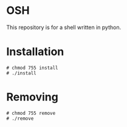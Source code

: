 # OSH
This repository is for a shell written in python.

# Installation
    # chmod 755 install
    # ./install

# Removing
    # chmod 755 remove
    # ./remove
